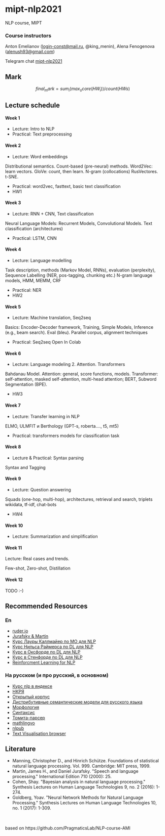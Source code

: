 # mipt-nlp2021
NLP course, MIPT

### Course instructors
Anton Emelianov (login-const@mail.ru, @king_menin), Alena Fenogenova (alenush93@gmail.com)

Telegram chat [mipt-nlp2021](https://t.me/joinchat/HlYsCUgkZ9sTL0mJ)

## Mark
```math
final_mark=sum_i (max_score(HW_i)) / count(HWs)
```

## Lecture schedule

#### Week 1

* Lecture: Intro to NLP
* Practical: Text preprocessing

#### Week 2

* Lecture: Word embeddings

Distributional semantics. Count-based (pre-neural) methods. Word2Vec: learn vectors. GloVe: count, then learn. N-gram (collocations)
RusVectores. t-SNE.
* Practical: word2vec, fasttext, basic text classification
* HW1

#### Week 3

* Lecture: RNN + CNN, Text classification

Neural Language Models: Recurrent Models, Convolutional Models. Text classification (architectures)
* Practical: LSTM, CNN

#### Week 4

* Lecture: Language modelling

Task description, methods (Markov Model, RNNs), evaluation (perplexity), Sequence Labelling (NER, pos-tagging, chunking etc.) N-gram language models, HMM, MEMM, CRF
* Practical: NER
* HW2

#### Week 5

* Lecture: Machine translation, Seq2seq

Basics: Encoder-Decoder framework, Training, Simple Models, Inference (e.g., beam search).  Eval (bleu). Parallel corpus, alignment techniques
* Practical: Seq2seq Open In Colab

#### Week 6

* Lecture: Language modeling 2. Attention. Transformers

Bahdanau Model. Attention: general, score functions, models. Transformer: self-attention, masked self-attention, multi-head attention; BERT, Subword Segmentation (BPE).
* HW3

#### Week 7

* Lecture: Transfer learning in NLP

ELMO, ULMFIT и Berthology (GPT-s, roberta…., t5, mt5)
* Practical: transformers models for classification task

#### Week 8

* Lecture & Practical: Syntax parsing

Syntax and Tagging

#### Week 9

* Lecture: Question answering

Squads (one-hop, multi-hop), architectures, retrieval and search, triplets wikidata, tf-idf, chat-bots
* HW4

#### Week 10

* Lecture: Summarization and simplification

#### Week 11

Lecture: Real cases and trends.

Few-shot, Zero-shot, Distillation

#### Week 12
TODO :-)

## Recommended Resources
### En

* [ruder.io](https://ruder.io/)
* [Jurafsky & Martin](https://web.stanford.edu/~jurafsky/slp3/)
* [Курс Лауры Каллмайер по МО для NLP](https://user.phil.hhu.de/~kallmeyer/MachineLearning/index.html)
* [Курс Нильса Раймерса по DL для NLP](https://github.com/UKPLab/deeplearning4nlp-tutorial)
* [Курс в Оксфорде по DL для NLP](https://github.com/UKPLab/deeplearning4nlp-tutorial)
* [Курс в Стенфорде по DL для NLP](http://cs224d.stanford.edu)
* [Reinforcment Learning for NLP](https://github.com/jiyfeng/rl4nlp)


### На русском (и про русский, в основном)

* [Курс nlp в яндексе](https://github.com/yandexdataschool/nlp_course)
* [НКРЯ](http://ruscorpora.ru)
* [Открытый корпус](http://opencorpora.org)
* [Дистрибутивные семантические модели для русского языка](http://rusvectores.org/ru/)
* [Морфология](https://tech.yandex.ru/mystem/)
* [Синтаксис](https://habrahabr.ru/post/317564/)
* [Томита-парсер](https://tech.yandex.ru/tomita/)
* [mathlingvo](http://mathlingvo.ru)
* [nlpub](https://nlpub.ru)
* [Text Visualisation browser](http://textvis.lnu.se)



## Literature

* Manning, Christopher D., and Hinrich Schütze. Foundations of statistical natural language processing. Vol. 999. Cambridge: MIT press, 1999.
* Martin, James H., and Daniel Jurafsky. "Speech and language processing." International Edition 710 (2000): 25.
* Cohen, Shay. "Bayesian analysis in natural language processing." Synthesis Lectures on Human Language Technologies 9, no. 2 (2016): 1-274.
* Goldberg, Yoav. "Neural Network Methods for Natural Language Processing." Synthesis Lectures on Human Language Technologies 10, no. 1 (2017): 1-309.

<br>
<br>
based on https://github.com/PragmaticsLab/NLP-course-AMI

